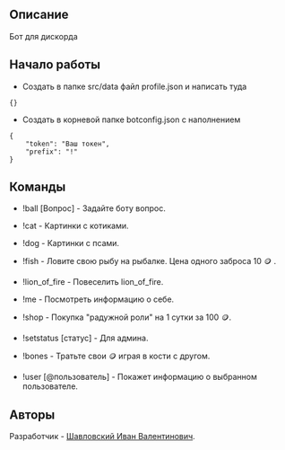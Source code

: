 ## Описание

Бот для дискорда

## Начало работы

- Создать в папке src/data файл profile.json и написать туда

```
{}
```

- Создать в корневой папке botconfig.json c наполнением

```
{
    "token": "Ваш токен",
    "prefix": "!"
}
```

## Команды

- !ball [Вопрос] - Задайте боту вопрос.

- !cat - Картинки с котиками.

- !dog - Картинки с псами.

- !fish - Ловите свою рыбу на рыбалке. Цена одного заброса 10 🪙 .

- !lion_of_fire - Повеселить lion_of_fire.

- !me - Посмотреть информацию о себе.

- !shop - Покупка "радужной роли" на 1 сутки за 100 🪙.

- !setstatus [статус] - Для админа.

- !bones - Тратьте свои 🪙 играя в кости с другом.

- !user [@пользователь] - Покажет информацию о выбранном пользователе.

## Авторы

Разработчик - [Шавловский Иван Валентинович](https://vk.com/shavlovsky98).
